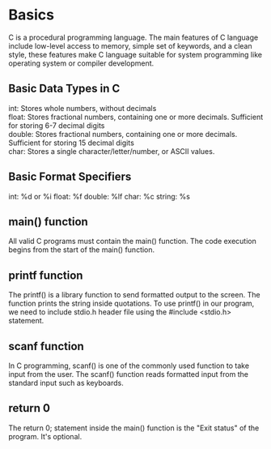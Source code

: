 # Basics
C is a procedural programming language.
 The main features of C language include low-level access to memory, simple set of keywords, and a clean style, these features make C language suitable for system programming like operating system or compiler development.

## Basic Data Types in C
int: Stores whole numbers, without decimals  
float: Stores fractional numbers, containing one or more decimals. Sufficient for storing 6-7 decimal digits  
double: Stores fractional numbers, containing one or more decimals. Sufficient for storing 15 decimal digits  
char: Stores a single character/letter/number, or ASCII values.

## Basic Format Specifiers
int: %d or %i
float: %f
double: %lf
char: %c
string: %s

## main() function
All valid C programs must contain the main() function.
The code execution begins from the start of the main() function.

## printf function
The printf() is a library function to send formatted output to the screen.
The function prints the string inside quotations.
To use printf() in our program, we need to include stdio.h header file using the #include <stdio.h> statement.

## scanf function
In C programming, scanf() is one of the commonly used function to take input from the user. The scanf() function reads formatted input from the standard input such as keyboards.

## return 0
The return 0; statement inside the main() function is the "Exit status" of the program. It's optional.
